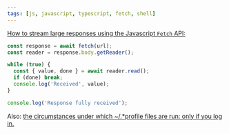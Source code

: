 ```yaml
---
tags: [js, javascript, typescript, fetch, shell]
---
```

[How to stream large responses using the Javascript `Fetch` API:](
https://web.dev/fetch-upload-streaming/#previously-on-the-exciting-adventures-of-fetch-streams)

```js
const response = await fetch(url);
const reader = response.body.getReader();

while (true) {
  const { value, done } = await reader.read();
  if (done) break;
  console.log('Received', value);
}

console.log('Response fully received');
```

Also: [the circumstances under which ~/.*profile files are run: only if you log in.](https://linuxhandbook.com/login-shell/)

